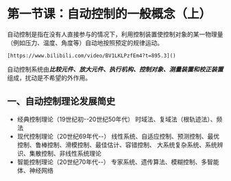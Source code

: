# 第一节课：自动控制的一般概念（上）

自动控制是指在没有人直接参与的情况下，利用控制装置使控制对象的某一物理量（例如压力、温度、角度等）自动地按照预定的规律运动。

	[https://www.bilibili.com/video/BV1LKLPzfEm4?t=895.3]()
自动控制系统由***比较元件、放大元件、执行机构、控制对象、测量装置和校正装置***组成，扰动是不希望的外作用。


## 一、自动控制理论发展简史
- 经典控制理论（19世纪初--20世纪50年代）
时域法、复域法（根轨迹法）、频法
- 现代控制理论（20世纪69年代--）
线性系统、自适应控制、预测控制、最优控制、鲁棒控制、滑模控制、最佳估计、容错控制、
大系统复杂系统、系统辨识、集散控制、非线性系统理论
- 智能控制理论（20世纪70年代--）
专家系统、遗传算法、模糊控制、多智能体、神经网络

